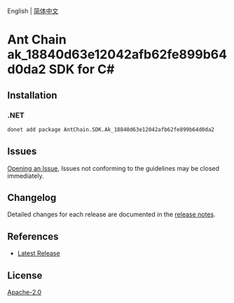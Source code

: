 English | [简体中文](README-CN.md)

# Ant Chain ak_18840d63e12042afb62fe899b64d0da2 SDK for C#

## Installation

### .NET

```bash
donet add package AntChain.SDK.Ak_18840d63e12042afb62fe899b64d0da2
```

## Issues

[Opening an Issue](https://github.com/alipay/antchain-openapi-prod-sdk/issues/new), Issues not conforming to the guidelines may be closed immediately.

## Changelog

Detailed changes for each release are documented in the [release notes](./ChangeLog.md).

## References

* [Latest Release](https://github.com/alipay/antchain-openapi-prod-sdk/)

## License

[Apache-2.0](http://www.apache.org/licenses/LICENSE-2.0)
